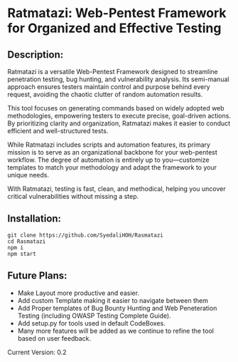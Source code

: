 
# Ratmatazi: Web-Pentest Framework for Organized and Effective Testing

## Description:

Ratmatazi is a versatile Web-Pentest Framework designed to streamline penetration testing, bug hunting, and vulnerability analysis. Its semi-manual approach ensures testers maintain control and purpose behind every request, avoiding the chaotic clutter of random automation results.

This tool focuses on generating commands based on widely adopted web methodologies, empowering testers to execute precise, goal-driven actions. By prioritizing clarity and organization, Ratmatazi makes it easier to conduct efficient and well-structured tests.

While Ratmatazi includes scripts and automation features, its primary mission is to serve as an organizational backbone for your web-pentest workflow. The degree of automation is entirely up to you—customize templates to match your methodology and adapt the framework to your unique needs.

With Ratmatazi, testing is fast, clean, and methodical, helping you uncover critical vulnerabilities without missing a step.

## Installation:

```
git clone https://github.com/SyedaliHOH/Rasmatazi
cd Rasmatazi
npm i
npm start
```

## Future Plans:

- Make Layout more productive and easier.
- Add custom Template making it easier to navigate between them
- Add Proper templates of Bug Bounty Hunting and Web Peneteration Testing (including OWASP Testing Complete Guide).
- Add setup.py for tools used in default CodeBoxes.
- Many more features will be added as we continue to refine the tool based on user feedback.

Current Version: 0.2
